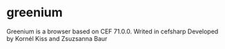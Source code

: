 # greenium
Greenium is a browser based on CEF 71.0.0. Writed in cefsharp
Developed by Kornél Kiss and Zsuzsanna Baur
